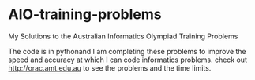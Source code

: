 # AIO-training-problems
My Solutions to the Australian Informatics Olympiad Training Problems

The code is in pythonand I am completing these problems to improve the speed and accuracy at which I can code informatics problems.
check out http://orac.amt.edu.au to see the problems and the time limits.
